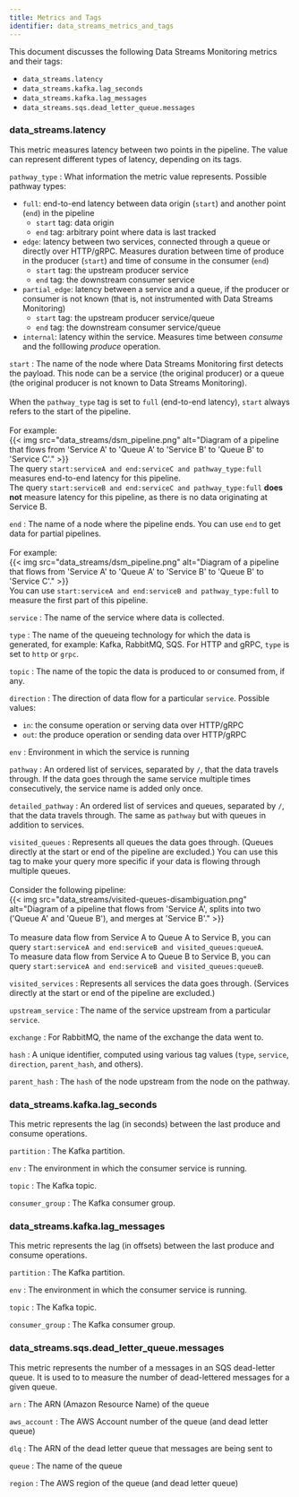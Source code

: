 ```yaml
---
title: Metrics and Tags
identifier: data_streams_metrics_and_tags
---
```


This document discusses the following Data Streams Monitoring metrics and their tags:

- `data_streams.latency`
- `data_streams.kafka.lag_seconds`
- `data_streams.kafka.lag_messages`
- `data_streams.sqs.dead_letter_queue.messages`

### data_streams.latency

This metric measures latency between two points in the pipeline. The value can represent different types of latency, depending on its tags.

`pathway_type`
: What information the metric value represents. Possible pathway types:
  <br/>
  - `full`: end-to-end latency between data origin (`start`) and another point (`end`) in the pipeline
     - `start` tag: data origin
     - `end` tag: arbitrary point where data is last tracked
  - `edge`: latency between two services, connected through a queue or directly over HTTP/gRPC. Measures duration between time of produce in the producer (`start`) and time of consume in the consumer (`end`)
     - `start` tag: the upstream producer service
     - `end` tag: the downstream consumer service
  - `partial_edge`: latency between a service and a queue, if the producer or consumer is not known (that is, not instrumented with Data Streams Monitoring)
     - `start` tag: the upstream producer service/queue
     - `end` tag: the downstream consumer service/queue
  - `internal`: latency within the service. Measures time between _consume_ and the folllowing _produce_ operation.

`start`
: The name of the node where Data Streams Monitoring first detects the payload. This node can be a service (the original producer) or a queue (the original producer is not known to Data Streams Monitoring).
  <br/><br/>
  When the `pathway_type` tag is set to `full` (end-to-end latency), `start` always refers to the start of the pipeline.
  <br/><br/>
  For example:
  <br/>
  {{< img src="data_streams/dsm_pipeline.png" alt="Diagram of a pipeline that flows from 'Service A' to 'Queue A' to 'Service B' to 'Queue B' to 'Service C'." >}}
  <br/>
  The query `start:serviceA and end:serviceC and pathway_type:full` measures end-to-end latency for this pipeline.
  <br/>
  The query `start:serviceB and end:serviceC and pathway_type:full` **does not** measure latency for this pipeline, as there is no data originating at Service B.

`end`
: The name of a node where the pipeline ends. You can use `end` to get data for partial pipelines.
  <br/><br/>
  For example:
  <br/>
  {{< img src="data_streams/dsm_pipeline.png" alt="Diagram of a pipeline that flows from 'Service A' to 'Queue A' to 'Service B' to 'Queue B' to 'Service C'." >}}
  <br/>
  You can use `start:serviceA and end:serviceB and pathway_type:full` to measure the first part of this pipeline.
  <br/>

`service`
: The name of the service where data is collected.

`type`
: The name of the queueing technology for which the data is generated, for example: Kafka, RabbitMQ, SQS. For HTTP and gRPC, `type` is set to `http` or `grpc`.

`topic`
: The name of the topic the data is produced to or consumed from, if any.

`direction`
: The direction of data flow for a particular `service`. Possible values:
  <br/>
  - `in`: the consume operation or serving data over HTTP/gRPC
  - `out`: the produce operation or sending data over HTTP/gRPC

`env`
: Environment in which the service is running

`pathway`
: An ordered list of services, separated by `/`, that the data travels through. If the data goes through the same service multiple times consecutively, the service name is added only once.

`detailed_pathway`
: An ordered list of services and queues, separated by `/`, that the data travels through. The same as `pathway` but with queues in addition to services.

`visited_queues`
: Represents all queues the data goes through. (Queues directly at the start or end of the pipeline are excluded.) You can use this tag to make your query more specific if your data is flowing through multiple queues.
  <br/><br/>
  Consider the following pipeline:
  <br/>
  {{< img src="data_streams/visited-queues-disambiguation.png" alt="Diagram of a pipeline that flows from 'Service A', splits into two ('Queue A' and 'Queue B'), and merges at 'Service B'." >}}
  <br/><br/>
  To measure data flow from Service A to Queue A to Service B, you can query `start:serviceA and end:serviceB and visited_queues:queueA`.
  <br/>
  To measure data flow from Service A to Queue B to Service B, you can query `start:serviceA and end:serviceB and visited_queues:queueB`.

`visited_services`
: Represents all services the data goes through. (Services directly at the start or end of the pipeline are excluded.)

`upstream_service`
: The name of the service upstream from a particular `service`.

`exchange`
: For RabbitMQ, the name of the exchange the data went to.

`hash`
: A unique identifier, computed using various tag values (`type`, `service`, `direction`, `parent_hash`, and others).

`parent_hash`
: The `hash` of the node upstream from the node on the pathway.

### data_streams.kafka.lag_seconds

This metric represents the lag (in seconds) between the last produce and consume operations.

`partition`
: The Kafka partition.

`env`
: The environment in which the consumer service is running.

`topic`
: The Kafka topic.

`consumer_group`
: The Kafka consumer group.

### data_streams.kafka.lag_messages

This metric represents the lag (in offsets) between the last produce and consume operations.

`partition`
: The Kafka partition.

`env`
: The environment in which the consumer service is running.

`topic`
: The Kafka topic.

`consumer_group`
: The Kafka consumer group.


### data_streams.sqs.dead_letter_queue.messages

This metric represents the number of a messages in an SQS dead-letter queue. It is used to to measure the number of dead-lettered messages for a given queue.

`arn`
: The ARN (Amazon Resource Name) of the queue

`aws_account`
: The AWS Account number of the queue (and dead letter queue)

`dlq`
: The ARN of the dead letter queue that messages are being sent to

`queue`
: The name of the queue

`region`
: The AWS region of the queue (and dead letter queue)

